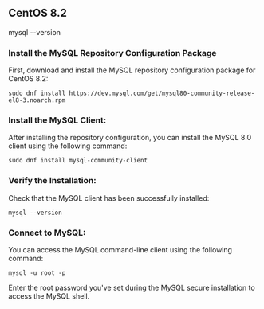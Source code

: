 ## CentOS 8.2

mysql --version

### Install the MySQL Repository Configuration Package

First, download and install the MySQL repository configuration package for CentOS 8.2:

```
sudo dnf install https://dev.mysql.com/get/mysql80-community-release-el8-3.noarch.rpm
```

### Install the MySQL Client:

After installing the repository configuration, you can install the MySQL 8.0 client using the following command:

```
sudo dnf install mysql-community-client
```

### Verify the Installation:

Check that the MySQL client has been successfully installed:

```
mysql --version
```

### Connect to MySQL:

You can access the MySQL command-line client using the following command:

```
mysql -u root -p
```

Enter the root password you've set during the MySQL secure installation to access the MySQL shell.
